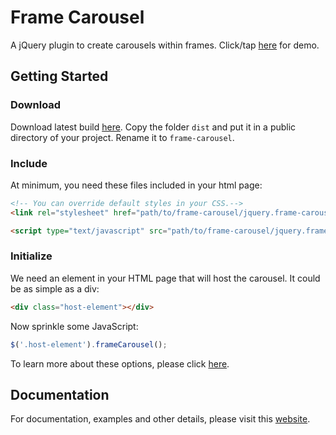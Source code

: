 # Frame Carousel

A jQuery plugin to create carousels within frames. Click/tap [here](http://www.eastros.com/frame-carousel/) for demo.

## Getting Started

### Download

Download latest build [here](https://github.com/Eastros/FrameCarousel/archive/master.zip). Copy the folder `dist` and put it in a public directory of your project. Rename it to `frame-carousel`.

### Include

At minimum, you need these files included in your html page:
```html
<!-- You can override default styles in your CSS.-->
<link rel="stylesheet" href="path/to/frame-carousel/jquery.frame-carousel.min.css">

<script type="text/javascript" src="path/to/frame-carousel/jquery.frame-carousel.min.js"></script>
```

### Initialize

We need an element in your HTML page that will host the carousel. It could be as simple as a div:
```html
<div class="host-element"></div>
```

Now sprinkle some JavaScript:

```javascript
$('.host-element').frameCarousel();
```

To learn more about these options, please click [here](http://www.eastros.com/frame-carousel/#options).

## Documentation
For documentation, examples and other details, please visit this [website](http://www.eastros.com/frame-carousel/).
